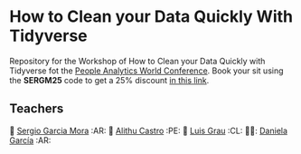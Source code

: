 # How to Clean your Data Quickly With Tidyverse

Repository for the Workshop of How to Clean your Data Quickly with Tidyverse fot the [People Analytics World Conference](https://tucana-global.com/paworld21-agenda/). Book your sit using the **SERGM25** code to get a 25% discount [in this link](https://ti.to/tucana/peopleanalyticsworld).

## Teachers

:metal: [Sergio Garcia Mora](https://www.linkedin.com/in/sergiogarciamora/) :AR:
🏁 [Alithu Castro](https://www.linkedin.com/in/alithucastro/) :PE:
🚴 [Luis Grau](https://www.linkedin.com/in/luis-grau-r-212b3a9/) :CL:
👩‍🚀: [Daniela García](https://www.linkedin.com/in/claudiadanielagarcia/) :AR:

